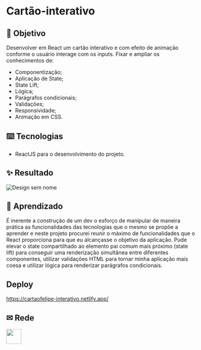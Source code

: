 # Cartão-interativo

## :dart: Objetivo

Desenvolver em React um cartão interativo e com efeito de animação conforme o usuário interage com os inputs.
Fixar e ampliar os conhecimentos de: 

- Componentização;
- Aplicação de State;
- State Lift;
- Lógica;
- Parágrafos condicionais; 
- Validações;
- Responsividade;
- Animação em CSS.


## :keyboard: Tecnologias

- ReactJS para o desenvolvimento do projeto.

## :sparkles: Resultado

![Design sem nome](https://github.com/Fell1p/cartao-interativo/assets/99513670/e090c0cc-37be-47b7-ae7d-26a19195ab98)

## :notebook_with_decorative_cover: Aprendizado

É inerente a construção de um dev o esforço de manipular de maneira prática as funcionalidades das tecnologias que o mesmo se propõe a aprender e neste projeto procurei reunir o máximo de funcionalidades que o React proporciona para que eu alcançasse o objetivo da aplicação. Pude elevar o state compartilhado ao elemento pai comum mais próximo (state lift) para conseguir uma renderização simultânea entre diferentes componentes, utilizar validações HTML para tornar minha aplicação mais coesa e utilizar lógica para renderizar parágrafos condicionais.

## Deploy

https://cartaofelipe-interativo.netlify.app/

## ✉ Rede

  <a href="https://www.linkedin.com/in/felipe-rez-almeida/" target="_blank"><img src="https://cdn.icon-icons.com/icons2/642/PNG/512/linkedin_icon-icons.com_59208.png" target="_blank" dth="40" height="40"></a>
